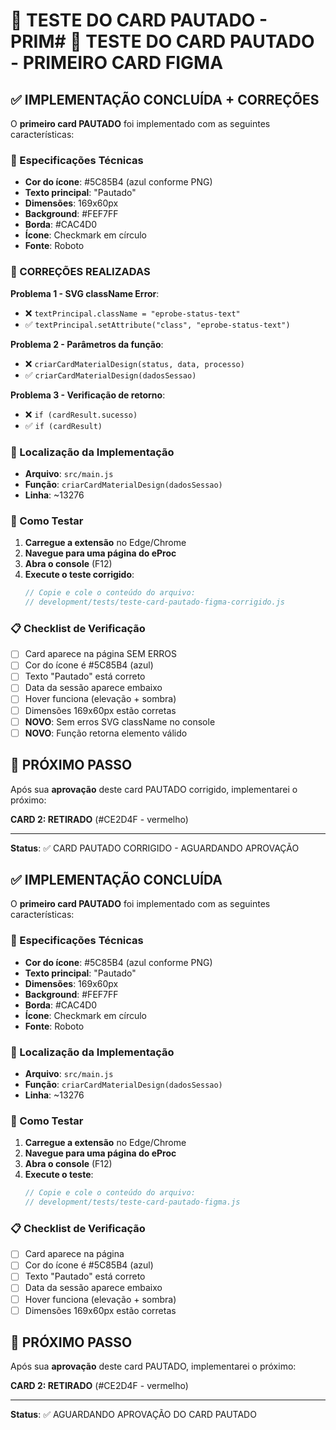 # 🧪 TESTE DO CARD PAUTADO - PRIM# 🧪 TESTE DO CARD PAUTADO - PRIMEIRO CARD FIGMA

## ✅ IMPLEMENTAÇÃO CONCLUÍDA + CORREÇÕES

O **primeiro card PAUTADO** foi implementado com as seguintes características:

### 🎨 Especificações Técnicas

-   **Cor do ícone**: #5C85B4 (azul conforme PNG)
-   **Texto principal**: "Pautado"
-   **Dimensões**: 169x60px
-   **Background**: #FEF7FF
-   **Borda**: #CAC4D0
-   **Ícone**: Checkmark em círculo
-   **Fonte**: Roboto

### 🔧 CORREÇÕES REALIZADAS

**Problema 1 - SVG className Error**:

-   ❌ `textPrincipal.className = "eprobe-status-text"`
-   ✅ `textPrincipal.setAttribute("class", "eprobe-status-text")`

**Problema 2 - Parâmetros da função**:

-   ❌ `criarCardMaterialDesign(status, data, processo)`
-   ✅ `criarCardMaterialDesign(dadosSessao)`

**Problema 3 - Verificação de retorno**:

-   ❌ `if (cardResult.sucesso)`
-   ✅ `if (cardResult)`

### 📍 Localização da Implementação

-   **Arquivo**: `src/main.js`
-   **Função**: `criarCardMaterialDesign(dadosSessao)`
-   **Linha**: ~13276

### 🧪 Como Testar

1. **Carregue a extensão** no Edge/Chrome
2. **Navegue para uma página do eProc**
3. **Abra o console** (F12)
4. **Execute o teste corrigido**:
    ```javascript
    // Copie e cole o conteúdo do arquivo:
    // development/tests/teste-card-pautado-figma-corrigido.js
    ```

### 📋 Checklist de Verificação

-   [ ] Card aparece na página SEM ERROS
-   [ ] Cor do ícone é #5C85B4 (azul)
-   [ ] Texto "Pautado" está correto
-   [ ] Data da sessão aparece embaixo
-   [ ] Hover funciona (elevação + sombra)
-   [ ] Dimensões 169x60px estão corretas
-   [ ] **NOVO**: Sem erros SVG className no console
-   [ ] **NOVO**: Função retorna elemento válido

## 🎯 PRÓXIMO PASSO

Após sua **aprovação** deste card PAUTADO corrigido, implementarei o próximo:

**CARD 2: RETIRADO** (#CE2D4F - vermelho)

---

**Status**: ✅ CARD PAUTADO CORRIGIDO - AGUARDANDO APROVAÇÃO

## ✅ IMPLEMENTAÇÃO CONCLUÍDA

O **primeiro card PAUTADO** foi implementado com as seguintes características:

### 🎨 Especificações Técnicas

-   **Cor do ícone**: #5C85B4 (azul conforme PNG)
-   **Texto principal**: "Pautado"
-   **Dimensões**: 169x60px
-   **Background**: #FEF7FF
-   **Borda**: #CAC4D0
-   **Ícone**: Checkmark em círculo
-   **Fonte**: Roboto

### 📍 Localização da Implementação

-   **Arquivo**: `src/main.js`
-   **Função**: `criarCardMaterialDesign(dadosSessao)`
-   **Linha**: ~13276

### 🧪 Como Testar

1. **Carregue a extensão** no Edge/Chrome
2. **Navegue para uma página do eProc**
3. **Abra o console** (F12)
4. **Execute o teste**:
    ```javascript
    // Copie e cole o conteúdo do arquivo:
    // development/tests/teste-card-pautado-figma.js
    ```

### 📋 Checklist de Verificação

-   [ ] Card aparece na página
-   [ ] Cor do ícone é #5C85B4 (azul)
-   [ ] Texto "Pautado" está correto
-   [ ] Data da sessão aparece embaixo
-   [ ] Hover funciona (elevação + sombra)
-   [ ] Dimensões 169x60px estão corretas

## 🎯 PRÓXIMO PASSO

Após sua **aprovação** deste card PAUTADO, implementarei o próximo:

**CARD 2: RETIRADO** (#CE2D4F - vermelho)

---

**Status**: ✅ AGUARDANDO APROVAÇÃO DO CARD PAUTADO
